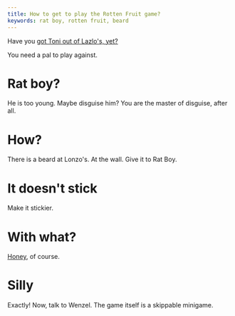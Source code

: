 ```yaml
---
title: How to get to play the Rotten Fruit game?
keywords: rat boy, rotten fruit, beard
---
```


Have you [got Toni out of Lazlo's, yet?](020-toni-first.md)

You need a pal to play against.

# Rat boy?
He is too young. Maybe disguise him? You are the master of disguise, after all.

# How?
There is a beard at Lonzo's. At the wall. Give it to Rat Boy.

# It doesn't stick
Make it stickier.

# With what?
[Honey](070-honey.md), of course.

# Silly
Exactly! Now, talk to Wenzel. The game itself is a skippable minigame.
